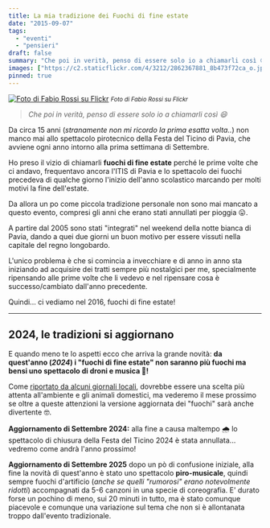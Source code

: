 ```yaml
---
title: La mia tradizione dei Fuochi di fine estate
date: "2015-09-07"
tags:
  - "eventi"
  - "pensieri"
draft: false
summary: "Che poi in verità, penso di essere solo io a chiamarli così 😄"
images: ["https://c2.staticflickr.com/4/3212/2862367881_8b473f72ca_o.jpg"]
pinned: true
---
```


[![Foto di Fabio Rossi su Flickr](https://c2.staticflickr.com/4/3212/2862367881_8b473f72ca_o.jpg)](https://www.flickr.com/photos/fabiorossi77/2862367881/) <small>_Foto di Fabio Rossi su Flickr_</small>

> _Che poi in verità, penso di essere solo io a chiamarli così 😄_

Da circa 15 anni (_stranamente non mi ricordo la prima esatta volta.._) non manco mai allo spettacolo pirotecnico della Festa del Ticino di Pavia, che avviene ogni anno intorno alla prima settimana di Settembre.

Ho preso il vizio di chiamarli **fuochi di fine estate** perché le prime volte che ci andavo, frequentavo ancora l'ITIS di Pavia e lo spettacolo dei fuochi precedeva di qualche giorno l'inizio dell'anno scolastico marcando per molti motivi la fine dell'estate.

Da allora un po come piccola tradizione personale non sono mai mancato a questo evento, compresi gli anni che erano stati annullati per pioggia 😛.

A partire dal 2005 sono stati "integrati" nel weekend della notte bianca di Pavia, dando a quei due giorni un buon motivo per essere vissuti nella capitale del regno longobardo.

L'unico problema è che si comincia a invecchiare e di anno in anno sta iniziando ad acquisire dei tratti sempre più nostalgici per me, specialmente ripensando alle prime volte che li vedevo e nel ripensare cosa è successo/cambiato dall'anno precedente.

Quindi... ci vediamo nel 2016, fuochi di fine estate!

---

## 2024, le tradizioni si aggiornano

E quando meno te lo aspetti ecco che arriva la grande novità: **da quest'anno (_2024_) i "fuochi di fine estate" non saranno più fuochi ma bensi uno spettacolo di droni e musica 🤯!**

Come [riportato da alcuni giornali locali](https://www.quatarobpavia.it/droni-luminosi-festa-del-ticino-2024/), dovrebbe essere una scelta più attenta all'ambiente e gli animali domestici, ma vederemo il mese prossimo se oltre a queste attenzioni la versione aggiornata dei "fuochi" sarà anche divertente 🤓.

**Aggiornamento di Settembre 2024:** alla fine a causa maltempo 🌧️ lo spettacolo di chiusura della Festa del Ticino 2024 è stata annullata... vedremo come andrà l'anno prossimo!

**Aggiornamento di Settembre 2025** dopo un pò di confusione iniziale, alla fine la novità di quest'anno è stato uno spettacolo **piro-musicale**, quindi sempre fuochi d'artificio (_anche se quelli "rumorosi" erano notevolmente ridotti_) accompagnati da 5-6 canzoni in una specie di coreografia. E' durato forse un pochino di meno, sui 20 minuti in tutto, ma è stato comunque piacevole e comunque una variazione sul tema che non si è allontanata troppo dall'evento tradizionale.
